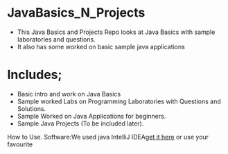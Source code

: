 # JavaBasics_N_Projects
* This Java Basics and Projects Repo looks at Java Basics with sample laboratories and questions.
* It also has some worked on basic sample java applications 


# Includes;
* Basic intro and work on Java Basics
* Sample worked Labs on Programming Laboratories with Questions and Solutions.
* Sample Worked on Java Applications for beginners.
* Sample Java Projects (To be included later).

How to Use.
Software:We used java IntelliJ IDEA[get it here]() or use your favourite


